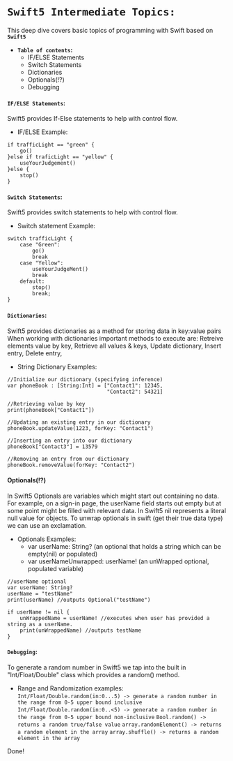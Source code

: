 # **`Swift5 Intermediate Topics:`**

This deep dive covers basic topics of programming with Swift based on **`Swift5`**

-  **`Table of contents`:**
    - IF/ELSE Statements
    - Switch Statements    
    - Dictionaries
    - Optionals(!?)
    - Debugging

#### **`IF/ELSE Statements`:**
Swift5 provides If-Else statements to help with control flow.

- IF/ELSE Example:
```
if trafficLight == "green" {
    go()
}else if traficLight == "yellow" {
    useYourJudgement()
}else {
    stop()
}
```  

#### **`Switch Statements`:**
Swift5 provides switch statements to help with control flow.

- Switch statement Example:
```
switch trafficLight {
    case "Green":
        go()
        break
    case "Yellow":
        useYourJudgeMent()
        break
    default:
        stop()
        break;
}
```  
    
#### **`Dictionaries`:**
Swift5 provides dictionaries as a method for storing data in key:value pairs
When working with dictionaries important methods to execute are: Retreive elements value by key, Retrieve all values & keys, Update dictionary, Insert entry, Delete entry,

- String Dictionary Examples:
```
//Initialize our dictionary (specifying inference)
var phoneBook : [String:Int] = ["Contact1": 12345,
                                "Contact2": 54321]
                                
//Retrieving value by key
print(phoneBook["Contact1"])

//Updating an existing entry in our dictionary
phoneBook.updateValue(1223, forKey: "Contact1")

//Inserting an entry into our dictionary
phoneBook["Contact3"] = 13579

//Removing an entry from our dictionary
phoneBook.removeValue(forKey: "Contact2")
```    

#### **Optionals(!?)** 
In Swift5 Optionals are variables which might start out containing no data. 
For example, on a sign-in page, the userName field starts out empty but at some point might be filled with relevant data.
In Swift5 nil represents a literal null value for objects.
To unwrap optionals in swift (get their true data type) we can use an exclamation. 

- Optionals Examples:
    - var userName: String? (an optional that holds a string which can be empty(nil) or populated)
    - var userNameUnwrapped: userName! (an unWrapped optional, populated variable)
    
    
```
//userName optional
var userName: String?
userName = "testName"
print(userName) //outputs Optional("testName")

if userName != nil {
    unWrappedName = userName! //executes when user has provided a string as a userName.
    print(unWrappedName) //outputs testName
}
``` 

#### **`Debugging`:**
To generate a random number in Swift5 we tap into the built in "Int/Float/Double" class which provides a random() method.



- Range and Randomization examples:
```Int/Float/Double.random(in:0...5) -> generate a random number in the range from 0-5 upper bound inclusive```  
```Int/Float/Double.random(in:0..<5) -> generate a random number in the range from 0-5 upper bound non-inclusive``` 
```Bool.random() -> returns a random true/false value```
```array.randomElement() -> returns a random element in the array``` 
```array.shuffle() -> returns a random element in the array```



Done!




